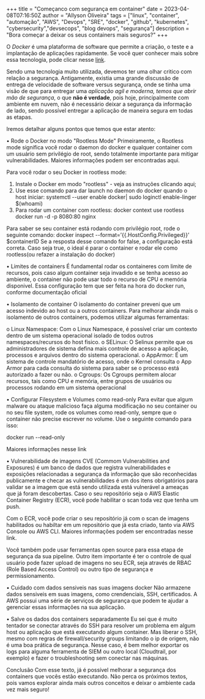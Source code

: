 +++
title = "Começanco com segurança em container"
date = 2023-04-08T07:16:50Z
author = "Allyson Oliveira"
tags = ["linux", "container", "automação", "AWS", "Devops", "SRE", "docker", "github", "kubernetes", "cybersecurity","devsecops", "blog devops", "segurança"]
description = "Bora começar a deixar os seus containers mais seguros?"
+++


O *Docker* é uma plataforma de software que permite a criação, o teste e a implantação de aplicações rapidamente. Se você quer conhecer mais sobre essa tecnologia, pode clicar nesse [link](https://www.docker.com). 

Sendo uma tecnologia muito utilizada,  devemos ter uma olhar critico com relação a segurança.  Antigamente,  existia uma grande discussão de entrega de velocidade de software versus segurança, onde se tinha uma visão de que para entregar uma *aplicação agil e moderna, temos que abrir mão de segurança*, o que **não é verdade**,  pois hoje, principalmente com ambiente em nuvem, não é necessário deixar a segurança da informação de lado, sendo possível entregar a aplicação de maneira segura em todas as etapas. 

Iremos detalhar  alguns pontos que temos que estar atento:

•	Rode o Docker no modo "Rootless Mode"
Primeiramente, o Rootless mode significa você rodar o daemon do docker e qualquer container com um usuário sem privilégio de root, sendo totalmente importante para mitigar vulnerabilidades. Maiores informações podem ser encontradas aqui.   

Para você rodar o seu Docker in rootless mode:
1.	Instale o Docker em modo "rootless" - veja as instruções clicando aqui;
2.	Use esse comando para dar launch no daemon do docker quando o host iniciar:
systemctl --user enable docker| sudo loginctl enable-linger $(whoami)
3. Para rodar um container com rootless:
docker context use rootless
docker run -d -p 8080:80 nginx

Para saber se seu container está rodando com privilégio root, rode o seguinte comando:
docker inspect --format=’{{.HostConfig.Privileged}}’ $containerID
Se a resposta desse comando for false, a configuração está correta. Caso seja true, o ideal é parar o container e rodar ele como rootless(ou refazer a instalação do docker)

•	Limites de containers
É fundamental rodar os containeres com limite de recursos, pois  caso algum container seja invadido e se tenha acesso ao ambiente, o container não pode usar todo o recurso de CPU e memória disponivel. Essa configuração tem que ser feita na hora do docker run, conforme documentação oficial

•	Isolamento de container
O isolamento do container preveni que um acesso indevido ao host ou a outros containers. Para melhorar ainda mais o isolamento de outros containers, podemos utilizar algumas ferramentas:

o	Linux Namespace:  Com o Linux Namespace, é possível criar um contexto dentro de um sistema operacional isolado de todos outros namespaces/recursos do host fisico. 
o	SELinux: O Selinux permite que os administradores de sistema defina mais controle de acesso a aplicação, processos e arquivos dentro do sistema operacional. 
o	AppArmor:  É um sistema de controle mandatório de acesso, onde o Kernel consulta o App Armor para cada consulta do sistema para saber se o processo está autorizado a fazer ou não. 
o	Cgroups: Os Cgroups permitem alocar recursos, tais como CPU e memória, entre grupos de usuários ou processos rodando em um sistema operacional

•	Configurar Filesystem e Volumes como read-only
Para evitar que algum malware ou ataque malicioso faça alguma modificação no seu container ou no seu file system, rode os volumes como read-only, sempre que o container não precise escrever no volume. Use o seguinte comando para isso: 

docker run --read-only 

Maiores informações nesse link

•	Vulnerabilidade de imagens 
CVE (Commom Vulnerabilities and Exposures) é um banco de dados que registra vulnerabilidades e exposições relacionadas a segurança da informação que são reconhecidas publicamente e checar as vulnerabilidades  é um dos itens obrigatórios para validar se a imagem que está sendo utilizada está vulnerável a ameaças que já foram descobertas.  Caso o seu repositório  seja o  AWS Elastic Container Registry (ECR), você pode habilitar o scan toda vez que tenha um push.  

Com o ECR, você pode criar o seu repositório já com o scan de imagens habilitados ou habiltar em um repositório que já esta criado, tanto via AWS Console ou AWS CLI. Maiores informações podem ser encontradas nesse link. 

Você também pode usar ferramentas open source para essa etapa de segurança da sua pipeline.  Outro item importante é ter o controle de qual usuário pode fazer upload de imagens no seu ECR, seja através de RBAC (Role Based Access Control) ou outro tipo de segurança e permissionamento. 

•	Cuidado com dados sensiveis nas suas imagens docker
Não armazene dados sensiveis em suas imagens, como crendenciais, SSH, certificados. A AWS possui uma série de serviços de segurança que podem te ajudar a gerenciar essas informações na sua aplicação.  

•	Salve os dados dos containers separadamente
Eu sei que é muito tentador se conectar através do SSH para resolver um problema em algum host ou aplicação que está executando algum container.  Mas liberar o SSH, mesmo com regras de firewall/security groups limitando o ip de origem, não é uma boa prática de segurança. Nesse caso, é bem melhor exportar os logs para alguma ferramenta de SIEM ou outro local (Cloudtrail, por exemplo) e fazer o troubleshooting sem conectar nas máquinas.

Conclusão
Com esse texto, já é possível melhorar a segurança dos containers que vocês estão executando. Não perca os próximos textos, pois vamos explorar ainda mais outros conceitos  e deixar o ambiente cada vez mais seguro!

